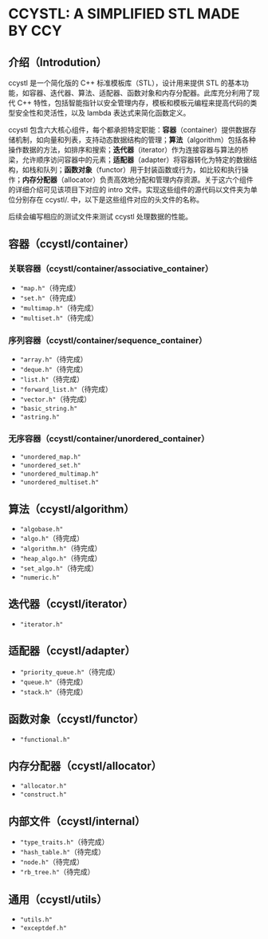 # CCYSTL: A SIMPLIFIED STL MADE BY CCY

## 介绍（Introdution）

ccystl 是一个简化版的 C++ 标准模板库（STL），设计用来提供 STL 的基本功能，如容器、迭代器、算法、适配器、函数对象和内存分配器。此库充分利用了现代 C++ 特性，包括智能指针以安全管理内存，模板和模板元编程来提高代码的类型安全性和灵活性，以及 lambda 表达式来简化函数定义。

ccystl 包含六大核心组件，每个都承担特定职能：**容器**（container）提供数据存储机制，如向量和列表，支持动态数据结构的管理；**算法**（algorithm）包括各种操作数据的方法，如排序和搜索；**迭代器**（iterator）作为连接容器与算法的桥梁，允许顺序访问容器中的元素；**适配器**（adapter）将容器转化为特定的数据结构，如栈和队列；**函数对象**（functor）用于封装函数或行为，如比较和执行操作；**内存分配器**（allocator）负责高效地分配和管理内存资源。关于这六个组件的详细介绍可见该项目下对应的  intro 文件。实现这些组件的源代码以文件夹为单位分别存在 ccystl/. 中，以下是这些组件对应的头文件的名称。

后续会编写相应的测试文件来测试 ccystl 处理数据的性能。

## 容器（ccystl/container）

### 关联容器（ccystl/container/associative_container）

- `"map.h"`（待完成）
- `"set.h"`（待完成）
- `"multimap.h"`（待完成）
- `"multiset.h"`（待完成）

### 序列容器（ccystl/container/sequence_container）

- `"array.h"`（待完成）
- `"deque.h"`（待完成）
- `"list.h"`（待完成）
- `"forward_list.h"`（待完成）
- `"vector.h"`（待完成）
- `"basic_string.h"`
- `"astring.h"`

### 无序容器（ccystl/container/unordered_container）

- `"unordered_map.h"`
- `"unordered_set.h"`
- `"unordered_multimap.h"`
- `"unordered_multiset.h"`

## 算法（ccystl/algorithm）

- `"algobase.h"`
- `"algo.h"`（待完成）
- `"algorithm.h"`（待完成）
- `"heap_algo.h"`（待完成）
- `"set_algo.h"`（待完成）
- `"numeric.h"`

## 迭代器（ccystl/iterator）

- `"iterator.h"`

## 适配器（ccystl/adapter）

- `"priority_queue.h"`（待完成）
- `"queue.h"`（待完成）
- `"stack.h"`（待完成）

## 函数对象（ccystl/functor）

- `"functional.h"`

## 内存分配器（ccystl/allocator）

- `"allocator.h"`
- `"construct.h"`

## 内部文件（ccystl/internal）

- `"type_traits.h"`（待完成）
- `"hash_table.h"`（待完成）
- `"node.h"`（待完成）
- `"rb_tree.h"`（待完成）

## 通用（ccystl/utils）

- `"utils.h"`
- `"exceptdef.h"`
